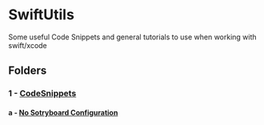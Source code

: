 # SwiftUtils
Some useful Code Snippets and general tutorials to use when working with swift/xcode 


## Folders
### 1 - [CodeSnippets](https://github.com/tbdbatista/SwiftUtils/tree/main/CodeSnippets)
#### a - [No Sotryboard Configuration](https://github.com/tbdbatista/SwiftUtils/blob/main/CodeSnippets/NoStoryboardStartConfiguration.md)
